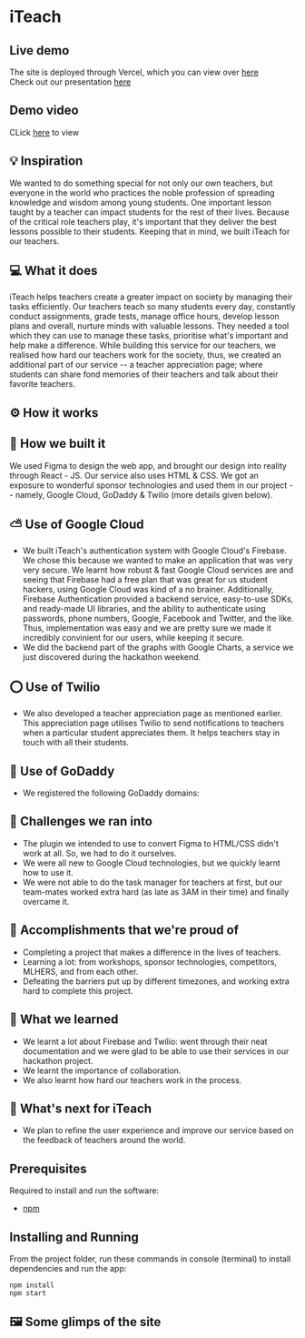 # iTeach

## Live demo

The site is deployed through Vercel, which you can view over [here]()  
Check out our presentation [here]()

## Demo video

CLick [here]() to view 

## 💡 Inspiration
We wanted to do something special for not only our own teachers, but everyone in the world who practices the noble profession of spreading knowledge and wisdom among young students. One important lesson taught by a teacher can impact students for the rest of their lives. Because of the critical role teachers play, it's important that they deliver the best lessons possible to their students. Keeping that in mind, we built iTeach for our teachers. 

## 💻 What it does
iTeach helps teachers create a greater impact on society by managing their tasks efficiently. Our teachers teach so many students every day, constantly conduct assignments, grade tests, manage office hours, develop lesson plans and overall, nurture minds with valuable lessons. They needed a tool which they can use to manage these tasks, prioritise what's important and help make a difference. While building this service for our teachers, we realised how hard our teachers work for the society, thus, we created an additional part of our service -- a teacher appreciation page; where students can share fond memories of their teachers and talk about their favorite teachers.

## ⚙️ How it works

## 🔨 How we built it
We used Figma to design the web app, and brought our design into reality through React - JS. Our service also uses HTML & CSS. We got an exposure to wonderful sponsor technologies and used them in our project -- namely, Google Cloud, GoDaddy & Twilio (more details given below). 

## ⛅ Use of Google Cloud
- We built iTeach's authentication system with Google Cloud's Firebase. We chose this because we wanted to make an application that was very very secure. We learnt how robust & fast Google Cloud services are and seeing that Firebase had a free plan that was great for us student hackers, using Google Cloud was kind of a no brainer. Additionally, Firebase Authentication provided a backend service, easy-to-use SDKs, and ready-made UI libraries, and the ability to authenticate using passwords, phone numbers, Google, Facebook and Twitter, and the like. Thus, implementation was easy and we are pretty sure we made it incredibly convinient for our users, while keeping it secure. 
- We did the backend part of the graphs with Google Charts, a service we just discovered during the hackathon weekend. 

## ⭕ Use of Twilio
- We also developed a teacher appreciation page as mentioned earlier. This appreciation page utilises Twilio to send notifications to teachers when a particular student appreciates them. It helps teachers stay in touch with all their students. 

##  Use of GoDaddy
- We registered the following GoDaddy domains:

## 🧠 Challenges we ran into
- The plugin we intended to use to convert Figma to HTML/CSS didn't work at all. So, we had to do it ourselves. 
- We were all new to Google Cloud technologies, but we quickly learnt how to use it.
- We were not able to do the task manager for teachers at first, but our team-mates worked extra hard (as late as 3AM in their time) and finally overcame it. 

## 🏅 Accomplishments that we're proud of
- Completing a project that makes a difference in the lives of teachers. 
- Learning a lot: from workshops, sponsor technologies, competitors, MLHERS, and from each other. 
- Defeating the barriers put up by different timezones, and working extra hard to complete this project. 

## 📖 What we learned
- We learnt a lot about Firebase and Twilio: went through their neat documentation and we were glad to be able to use their services in our hackathon project. 
- We learnt the importance of collaboration.
- We also learnt how hard our teachers work in the process. 

## 🚀 What's next for iTeach
- We plan to refine the user experience and improve our service based on the feedback of teachers around the world.

## Prerequisites
Required to install and run the software:

- [npm](https://www.npmjs.com/get-npm)

## Installing and Running

From the project folder, run these commands in console (terminal) to install dependencies and run the app:

```
npm install
npm start
```

## 🖼️ Some glimps of the site
